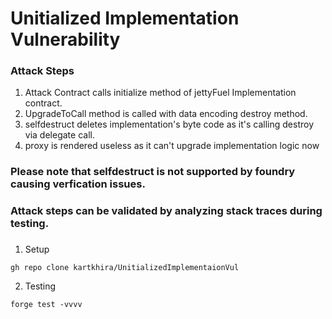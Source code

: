 # Unitialized Implementation Vulnerability

### Attack Steps

1. Attack Contract calls initialize method of jettyFuel Implementation contract. 
2. UpgradeToCall method is called with data encoding destroy method.
3. selfdestruct deletes implementation's byte code as it's calling destroy via delegate call.
4. proxy is rendered useless as it can't upgrade implementation logic now

### Please note that selfdestruct is not supported by foundry causing verfication issues. 
### Attack steps can be validated by analyzing stack traces during testing.

###
1. Setup
```
gh repo clone kartkhira/UnitializedImplementaionVul
```

2. Testing
```
forge test -vvvv
```

